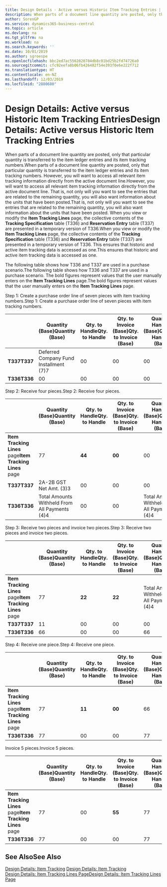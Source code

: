 ```yaml
---
title: Design Details - Active versus Historic Item Tracking Entries | Microsoft Docs
description: When parts of a document line quantity are posted, only that particular quantity is transferred to the item ledger entries and its item tracking numbers. However, you will want to access all relevant item tracking information directly from the active document line. That is, not only will you want to see the entries that are related to the remaining quantity, you will also want information about the units that have been posted. When you view or modify the **Item Tracking Lines** page, the collective contents of the **Tracking Specification** table (T336) and **Reservation Entry** table (T337) are presented in a temporary version of T336. This ensures that historic and active item tracking data is accessed as one.
author: SorenGP
ms.service: dynamics365-business-central
ms.topic: article
ms.devlang: na
ms.tgt_pltfrm: na
ms.workload: na
ms.search.keywords: ''
ms.date: 10/01/2019
ms.author: sgroespe
ms.openlocfilehash: bbc2ed7ac5562820784db8c01bd25b2fd74726a0
ms.sourcegitcommit: cfc92eefa8b06fb426482f54e393f0e6e222f712
ms.translationtype: HT
ms.contentlocale: en-NZ
ms.lasthandoff: 12/03/2019
ms.locfileid: "2880680"
---
```

# <a name="design-details-active-versus-historic-item-tracking-entries"></a><span data-ttu-id="22c05-107">Design Details: Active versus Historic Item Tracking Entries</span><span class="sxs-lookup"><span data-stu-id="22c05-107">Design Details: Active versus Historic Item Tracking Entries</span></span>
<span data-ttu-id="22c05-108">When parts of a document line quantity are posted, only that particular quantity is transferred to the item ledger entries and its item tracking numbers.</span><span class="sxs-lookup"><span data-stu-id="22c05-108">When parts of a document line quantity are posted, only that particular quantity is transferred to the item ledger entries and its item tracking numbers.</span></span> <span data-ttu-id="22c05-109">However, you will want to access all relevant item tracking information directly from the active document line.</span><span class="sxs-lookup"><span data-stu-id="22c05-109">However, you will want to access all relevant item tracking information directly from the active document line.</span></span> <span data-ttu-id="22c05-110">That is, not only will you want to see the entries that are related to the remaining quantity, you will also want information about the units that have been posted.</span><span class="sxs-lookup"><span data-stu-id="22c05-110">That is, not only will you want to see the entries that are related to the remaining quantity, you will also want information about the units that have been posted.</span></span> <span data-ttu-id="22c05-111">When you view or modify the **Item Tracking Lines** page, the collective contents of the **Tracking Specification** table (T336) and **Reservation Entry** table (T337) are presented in a temporary version of T336.</span><span class="sxs-lookup"><span data-stu-id="22c05-111">When you view or modify the **Item Tracking Lines** page, the collective contents of the **Tracking Specification** table (T336) and **Reservation Entry** table (T337) are presented in a temporary version of T336.</span></span> <span data-ttu-id="22c05-112">This ensures that historic and active item tracking data is accessed as one.</span><span class="sxs-lookup"><span data-stu-id="22c05-112">This ensures that historic and active item tracking data is accessed as one.</span></span>  

 <span data-ttu-id="22c05-113">The following table shows how T336 and T337 are used in a purchase scenario.</span><span class="sxs-lookup"><span data-stu-id="22c05-113">The following table shows how T336 and T337 are used in a purchase scenario.</span></span> <span data-ttu-id="22c05-114">The bold figures represent values that the user manually enters on the **Item Tracking Lines** page.</span><span class="sxs-lookup"><span data-stu-id="22c05-114">The bold figures represent values that the user manually enters on the **Item Tracking Lines** page.</span></span>  

 <span data-ttu-id="22c05-115">Step 1: Create a purchase order line of seven pieces with item tracking numbers.</span><span class="sxs-lookup"><span data-stu-id="22c05-115">Step 1: Create a purchase order line of seven pieces with item tracking numbers.</span></span>  

||<span data-ttu-id="22c05-116">**Quantity (Base)**</span><span class="sxs-lookup"><span data-stu-id="22c05-116">**Quantity (Base)**</span></span>|<span data-ttu-id="22c05-117">**Qty. to Handle**</span><span class="sxs-lookup"><span data-stu-id="22c05-117">**Qty. to Handle**</span></span>|<span data-ttu-id="22c05-118">**Qty. to Invoice (Base)**</span><span class="sxs-lookup"><span data-stu-id="22c05-118">**Qty. to Invoice (Base)**</span></span>|<span data-ttu-id="22c05-119">**Quantity Handled (Base)**</span><span class="sxs-lookup"><span data-stu-id="22c05-119">**Quantity Handled (Base)**</span></span>|<span data-ttu-id="22c05-120">**Quantity Invoiced (Base)**</span><span class="sxs-lookup"><span data-stu-id="22c05-120">**Quantity Invoiced (Base)**</span></span>|  
|-|----------------------------------------------|--------------------------------------------|------------------------------------------------------|-------------------------------------------------------|--------------------------------------------------------|  
|<span data-ttu-id="22c05-121">**T337**</span><span class="sxs-lookup"><span data-stu-id="22c05-121">**T337**</span></span>|<span data-ttu-id="22c05-122">Deferred Company Fund Installment (7)</span><span class="sxs-lookup"><span data-stu-id="22c05-122">7</span></span>|<span data-ttu-id="22c05-123">0</span><span class="sxs-lookup"><span data-stu-id="22c05-123">0</span></span>|<span data-ttu-id="22c05-124">0</span><span class="sxs-lookup"><span data-stu-id="22c05-124">0</span></span>|<span data-ttu-id="22c05-125">0</span><span class="sxs-lookup"><span data-stu-id="22c05-125">0</span></span>|<span data-ttu-id="22c05-126">0</span><span class="sxs-lookup"><span data-stu-id="22c05-126">0</span></span>|  
|<span data-ttu-id="22c05-127">**T336**</span><span class="sxs-lookup"><span data-stu-id="22c05-127">**T336**</span></span>|<span data-ttu-id="22c05-128">0</span><span class="sxs-lookup"><span data-stu-id="22c05-128">0</span></span>|<span data-ttu-id="22c05-129">0</span><span class="sxs-lookup"><span data-stu-id="22c05-129">0</span></span>|<span data-ttu-id="22c05-130">0</span><span class="sxs-lookup"><span data-stu-id="22c05-130">0</span></span>|<span data-ttu-id="22c05-131">0</span><span class="sxs-lookup"><span data-stu-id="22c05-131">0</span></span>|<span data-ttu-id="22c05-132">0</span><span class="sxs-lookup"><span data-stu-id="22c05-132">0</span></span>|  

 <span data-ttu-id="22c05-133">Step 2: Receive four pieces.</span><span class="sxs-lookup"><span data-stu-id="22c05-133">Step 2: Receive four pieces.</span></span>  

||<span data-ttu-id="22c05-134">**Quantity (Base)**</span><span class="sxs-lookup"><span data-stu-id="22c05-134">**Quantity (Base)**</span></span>|<span data-ttu-id="22c05-135">**Qty. to Handle**</span><span class="sxs-lookup"><span data-stu-id="22c05-135">**Qty. to Handle**</span></span>|<span data-ttu-id="22c05-136">**Qty. to Invoice (Base)**</span><span class="sxs-lookup"><span data-stu-id="22c05-136">**Qty. to Invoice (Base)**</span></span>|<span data-ttu-id="22c05-137">**Quantity Handled (Base)**</span><span class="sxs-lookup"><span data-stu-id="22c05-137">**Quantity Handled (Base)**</span></span>|<span data-ttu-id="22c05-138">**Quantity Invoiced (Base)**</span><span class="sxs-lookup"><span data-stu-id="22c05-138">**Quantity Invoiced (Base)**</span></span>|  
|-|----------------------------------------------|--------------------------------------------|------------------------------------------------------|-------------------------------------------------------|--------------------------------------------------------|  
|<span data-ttu-id="22c05-139">**Item Tracking Lines** page</span><span class="sxs-lookup"><span data-stu-id="22c05-139">**Item Tracking Lines** page</span></span>|<span data-ttu-id="22c05-140">7</span><span class="sxs-lookup"><span data-stu-id="22c05-140">7</span></span>|<span data-ttu-id="22c05-141">**4**</span><span class="sxs-lookup"><span data-stu-id="22c05-141">**4**</span></span>|<span data-ttu-id="22c05-142">**0**</span><span class="sxs-lookup"><span data-stu-id="22c05-142">**0**</span></span>|<span data-ttu-id="22c05-143">0</span><span class="sxs-lookup"><span data-stu-id="22c05-143">0</span></span>|<span data-ttu-id="22c05-144">0</span><span class="sxs-lookup"><span data-stu-id="22c05-144">0</span></span>|  
|<span data-ttu-id="22c05-145">**T337**</span><span class="sxs-lookup"><span data-stu-id="22c05-145">**T337**</span></span>|<span data-ttu-id="22c05-146">2A-2B GST Net Amt. (3)</span><span class="sxs-lookup"><span data-stu-id="22c05-146">3</span></span>|<span data-ttu-id="22c05-147">0</span><span class="sxs-lookup"><span data-stu-id="22c05-147">0</span></span>|<span data-ttu-id="22c05-148">0</span><span class="sxs-lookup"><span data-stu-id="22c05-148">0</span></span>|<span data-ttu-id="22c05-149">0</span><span class="sxs-lookup"><span data-stu-id="22c05-149">0</span></span>|<span data-ttu-id="22c05-150">0</span><span class="sxs-lookup"><span data-stu-id="22c05-150">0</span></span>|  
|<span data-ttu-id="22c05-151">**T336**</span><span class="sxs-lookup"><span data-stu-id="22c05-151">**T336**</span></span>|<span data-ttu-id="22c05-152">Total Amounts Withheld From All Payments (4)</span><span class="sxs-lookup"><span data-stu-id="22c05-152">4</span></span>|<span data-ttu-id="22c05-153">0</span><span class="sxs-lookup"><span data-stu-id="22c05-153">0</span></span>|<span data-ttu-id="22c05-154">0</span><span class="sxs-lookup"><span data-stu-id="22c05-154">0</span></span>|<span data-ttu-id="22c05-155">Total Amounts Withheld From All Payments (4)</span><span class="sxs-lookup"><span data-stu-id="22c05-155">4</span></span>|<span data-ttu-id="22c05-156">0</span><span class="sxs-lookup"><span data-stu-id="22c05-156">0</span></span>|  

 <span data-ttu-id="22c05-157">Step 3: Receive two pieces and invoice two pieces.</span><span class="sxs-lookup"><span data-stu-id="22c05-157">Step 3: Receive two pieces and invoice two pieces.</span></span>  

||<span data-ttu-id="22c05-158">**Quantity (Base)**</span><span class="sxs-lookup"><span data-stu-id="22c05-158">**Quantity (Base)**</span></span>|<span data-ttu-id="22c05-159">**Qty. to Handle**</span><span class="sxs-lookup"><span data-stu-id="22c05-159">**Qty. to Handle**</span></span>|<span data-ttu-id="22c05-160">**Qty. to Invoice (Base)**</span><span class="sxs-lookup"><span data-stu-id="22c05-160">**Qty. to Invoice (Base)**</span></span>|<span data-ttu-id="22c05-161">**Quantity Handled (Base)**</span><span class="sxs-lookup"><span data-stu-id="22c05-161">**Quantity Handled (Base)**</span></span>|<span data-ttu-id="22c05-162">**Quantity Invoiced (Base)**</span><span class="sxs-lookup"><span data-stu-id="22c05-162">**Quantity Invoiced (Base)**</span></span>|  
|-|----------------------------------------------|--------------------------------------------|------------------------------------------------------|-------------------------------------------------------|--------------------------------------------------------|  
|<span data-ttu-id="22c05-163">**Item Tracking Lines** page</span><span class="sxs-lookup"><span data-stu-id="22c05-163">**Item Tracking Lines** page</span></span>|<span data-ttu-id="22c05-164">7</span><span class="sxs-lookup"><span data-stu-id="22c05-164">7</span></span>|<span data-ttu-id="22c05-165">**2**</span><span class="sxs-lookup"><span data-stu-id="22c05-165">**2**</span></span>|<span data-ttu-id="22c05-166">**2**</span><span class="sxs-lookup"><span data-stu-id="22c05-166">**2**</span></span>|<span data-ttu-id="22c05-167">Total Amounts Withheld From All Payments (4)</span><span class="sxs-lookup"><span data-stu-id="22c05-167">4</span></span>|<span data-ttu-id="22c05-168">0</span><span class="sxs-lookup"><span data-stu-id="22c05-168">0</span></span>|  
|<span data-ttu-id="22c05-169">**T337**</span><span class="sxs-lookup"><span data-stu-id="22c05-169">**T337**</span></span>|<span data-ttu-id="22c05-170">1</span><span class="sxs-lookup"><span data-stu-id="22c05-170">1</span></span>|<span data-ttu-id="22c05-171">0</span><span class="sxs-lookup"><span data-stu-id="22c05-171">0</span></span>|<span data-ttu-id="22c05-172">0</span><span class="sxs-lookup"><span data-stu-id="22c05-172">0</span></span>|<span data-ttu-id="22c05-173">0</span><span class="sxs-lookup"><span data-stu-id="22c05-173">0</span></span>|<span data-ttu-id="22c05-174">0</span><span class="sxs-lookup"><span data-stu-id="22c05-174">0</span></span>|  
|<span data-ttu-id="22c05-175">**T336**</span><span class="sxs-lookup"><span data-stu-id="22c05-175">**T336**</span></span>|<span data-ttu-id="22c05-176">6</span><span class="sxs-lookup"><span data-stu-id="22c05-176">6</span></span>|<span data-ttu-id="22c05-177">0</span><span class="sxs-lookup"><span data-stu-id="22c05-177">0</span></span>|<span data-ttu-id="22c05-178">0</span><span class="sxs-lookup"><span data-stu-id="22c05-178">0</span></span>|<span data-ttu-id="22c05-179">6</span><span class="sxs-lookup"><span data-stu-id="22c05-179">6</span></span>|<span data-ttu-id="22c05-180">2</span><span class="sxs-lookup"><span data-stu-id="22c05-180">2</span></span>|  

 <span data-ttu-id="22c05-181">Step 4: Receive one piece.</span><span class="sxs-lookup"><span data-stu-id="22c05-181">Step 4: Receive one piece.</span></span>  

||<span data-ttu-id="22c05-182">**Quantity (Base)**</span><span class="sxs-lookup"><span data-stu-id="22c05-182">**Quantity (Base)**</span></span>|<span data-ttu-id="22c05-183">**Qty. to Handle**</span><span class="sxs-lookup"><span data-stu-id="22c05-183">**Qty. to Handle**</span></span>|<span data-ttu-id="22c05-184">**Qty. to Invoice (Base)**</span><span class="sxs-lookup"><span data-stu-id="22c05-184">**Qty. to Invoice (Base)**</span></span>|<span data-ttu-id="22c05-185">**Quantity Handled (Base)**</span><span class="sxs-lookup"><span data-stu-id="22c05-185">**Quantity Handled (Base)**</span></span>|<span data-ttu-id="22c05-186">**Quantity Invoiced (Base)**</span><span class="sxs-lookup"><span data-stu-id="22c05-186">**Quantity Invoiced (Base)**</span></span>|  
|-|----------------------------------------------|--------------------------------------------|------------------------------------------------------|-------------------------------------------------------|--------------------------------------------------------|  
|<span data-ttu-id="22c05-187">**Item Tracking Lines** page</span><span class="sxs-lookup"><span data-stu-id="22c05-187">**Item Tracking Lines** page</span></span>|<span data-ttu-id="22c05-188">7</span><span class="sxs-lookup"><span data-stu-id="22c05-188">7</span></span>|<span data-ttu-id="22c05-189">**1**</span><span class="sxs-lookup"><span data-stu-id="22c05-189">**1**</span></span>|<span data-ttu-id="22c05-190">**0**</span><span class="sxs-lookup"><span data-stu-id="22c05-190">**0**</span></span>|<span data-ttu-id="22c05-191">6</span><span class="sxs-lookup"><span data-stu-id="22c05-191">6</span></span>|<span data-ttu-id="22c05-192">2</span><span class="sxs-lookup"><span data-stu-id="22c05-192">2</span></span>|  
|<span data-ttu-id="22c05-193">**T336**</span><span class="sxs-lookup"><span data-stu-id="22c05-193">**T336**</span></span>|<span data-ttu-id="22c05-194">7</span><span class="sxs-lookup"><span data-stu-id="22c05-194">7</span></span>|<span data-ttu-id="22c05-195">0</span><span class="sxs-lookup"><span data-stu-id="22c05-195">0</span></span>|<span data-ttu-id="22c05-196">0</span><span class="sxs-lookup"><span data-stu-id="22c05-196">0</span></span>|<span data-ttu-id="22c05-197">7</span><span class="sxs-lookup"><span data-stu-id="22c05-197">7</span></span>|<span data-ttu-id="22c05-198">2</span><span class="sxs-lookup"><span data-stu-id="22c05-198">2</span></span>|  

 <span data-ttu-id="22c05-199">Invoice 5 pieces.</span><span class="sxs-lookup"><span data-stu-id="22c05-199">Invoice 5 pieces.</span></span>  

||<span data-ttu-id="22c05-200">**Quantity (Base)**</span><span class="sxs-lookup"><span data-stu-id="22c05-200">**Quantity (Base)**</span></span>|<span data-ttu-id="22c05-201">**Qty. to Handle**</span><span class="sxs-lookup"><span data-stu-id="22c05-201">**Qty. to Handle**</span></span>|<span data-ttu-id="22c05-202">**Qty. to Invoice (Base)**</span><span class="sxs-lookup"><span data-stu-id="22c05-202">**Qty. to Invoice (Base)**</span></span>|<span data-ttu-id="22c05-203">**Quantity Handled (Base)**</span><span class="sxs-lookup"><span data-stu-id="22c05-203">**Quantity Handled (Base)**</span></span>|<span data-ttu-id="22c05-204">**Quantity Invoiced (Base)**</span><span class="sxs-lookup"><span data-stu-id="22c05-204">**Quantity Invoiced (Base)**</span></span>|  
|-|----------------------------------------------|--------------------------------------------|------------------------------------------------------|-------------------------------------------------------|--------------------------------------------------------|  
|<span data-ttu-id="22c05-205">**Item Tracking Lines** page</span><span class="sxs-lookup"><span data-stu-id="22c05-205">**Item Tracking Lines** page</span></span>|<span data-ttu-id="22c05-206">7</span><span class="sxs-lookup"><span data-stu-id="22c05-206">7</span></span>|<span data-ttu-id="22c05-207">0</span><span class="sxs-lookup"><span data-stu-id="22c05-207">0</span></span>|<span data-ttu-id="22c05-208">**5**</span><span class="sxs-lookup"><span data-stu-id="22c05-208">**5**</span></span>|<span data-ttu-id="22c05-209">7</span><span class="sxs-lookup"><span data-stu-id="22c05-209">7</span></span>|<span data-ttu-id="22c05-210">2</span><span class="sxs-lookup"><span data-stu-id="22c05-210">2</span></span>|  
|<span data-ttu-id="22c05-211">**T336**</span><span class="sxs-lookup"><span data-stu-id="22c05-211">**T336**</span></span>|<span data-ttu-id="22c05-212">7</span><span class="sxs-lookup"><span data-stu-id="22c05-212">7</span></span>|<span data-ttu-id="22c05-213">0</span><span class="sxs-lookup"><span data-stu-id="22c05-213">0</span></span>|<span data-ttu-id="22c05-214">0</span><span class="sxs-lookup"><span data-stu-id="22c05-214">0</span></span>|<span data-ttu-id="22c05-215">7</span><span class="sxs-lookup"><span data-stu-id="22c05-215">7</span></span>|<span data-ttu-id="22c05-216">7</span><span class="sxs-lookup"><span data-stu-id="22c05-216">7</span></span>|  

## <a name="see-also"></a><span data-ttu-id="22c05-217">See Also</span><span class="sxs-lookup"><span data-stu-id="22c05-217">See Also</span></span>  
 <span data-ttu-id="22c05-218">[Design Details: Item Tracking](design-details-item-tracking.md) </span><span class="sxs-lookup"><span data-stu-id="22c05-218">[Design Details: Item Tracking](design-details-item-tracking.md) </span></span>  
 [<span data-ttu-id="22c05-219">Design Details: Item Tracking Lines Page</span><span class="sxs-lookup"><span data-stu-id="22c05-219">Design Details: Item Tracking Lines Page</span></span>](design-details-item-tracking-lines-window.md)
